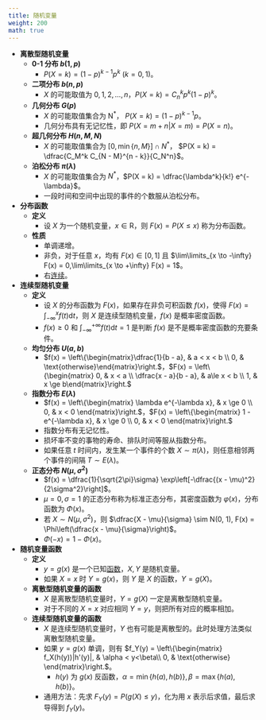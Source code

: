 ```yaml
---
title: 随机变量
weight: 200
math: true
---
```


- **离散型随机变量**
    - **0-1 分布 $b(1,p)$**
        - $P(X = k) = (1-p)^{k - 1}p^k\ (k = 0,1)$。
    - **二项分布 $b(n, p)$**
        - $X$ 的可能取值为 $0,1,2,\dots,n$，$P(X = k) = C_n^k p^k (1-p)^k$。
    - **几何分布 $G(p)$**
        - $X$ 的可能取值集合为 $\mathrm N^*$， $P(X = k) = (1 - p)^{k - 1}p$。
        - 几何分布具有无记忆性，即 $P(X = m + n | X = m) = P(X = n)$。
    - **超几何分布 $H(n,M,N)$**
        - $X$ 的可能取值集合为 $[0, \min\{n, M \}] \cap N^*$， $P(X = k) = \dfrac{C_M^k C_{N - M}^{n - k}}{C_N^n}$。
    - **泊松分布 $\pi(\lambda)$**
        - $X$ 的可能取值集合为 $N^*$，$P(X = k) = \dfrac{\lambda^k}{k!} e^{-\lambda}$。
        - 一段时间和空间中出现的事件的个数服从泊松分布。
- **分布函数** <span id="rhosgs"></span>
    - **定义**
        - 设 $X$ 为一个随机变量，$x \in \mathrm R$，则 $F(x) = P(X \le x)$ 称为分布函数。
    - **性质**
        - 单调递增。
        - 非负，对于任意 $x$，均有 $F(x) \in [0,1]$ 且 $\lim\limits_{x \to -\infty} F(x) = 0,\lim\limits_{x \to +\infty} F(x) = 1$。
        - 右[连续](/docs/mathematics/calculus/function#vhnj4q)。
- **连续型随机变量**
    - **定义**
        - 设 $X$ 的分布函数为 $F(x)$，如果存在非负可积函数 $f(x)$，使得 $F(x) = \displaystyle\int_{-\infty}^x f(t)\mathrm dt$，则 $X$ 是连续型随机变量，$f(x)$ 是概率密度函数。
        - $f(x) \ge 0$  和 $\displaystyle\int_{-\infty}^{+\infty} f(t)\mathrm dt = 1$ 是判断 $f(x)$ 是不是概率密度函数的充要条件。
    - **均匀分布 $U(a,b)$**
        - $f(x) = \left\{\begin{matrix}\dfrac{1}{b - a}, & a < x < b \\ 0, & \text{otherwise}\end{matrix}\right.$，$F(x) = \left\{\begin{matrix} 0, & x < a \\ \dfrac{x - a}{b - a}, & a\le x < b \\ 1, & x \ge b\end{matrix}\right.$
    - **指数分布 $E(\lambda)$**
        - $f(x) = \left\{\begin{matrix} \lambda e^{-\lambda x}, & x \ge 0 \\ 0, & x < 0 \end{matrix}\right.$，$F(x) = \left\{\begin{matrix} 1 - e^{-\lambda x}, & x \ge 0 \\ 0, & x < 0 \end{matrix}\right.$
        - 指数分布有无记忆性。
        - 损坏率不变的事物的寿命、排队时间等服从指数分布。
        - 如果任意 $t$ 时间内，发生某一个事件的个数 $X \sim \pi(\lambda)$，则任意相邻两个事件的间隔 $T \sim E(\lambda)$。
    - **正态分布 $N(\mu, \sigma^2)$**
        - $f(x) = \dfrac{1}{\sqrt{2\pi}\sigma} \exp\left[-\dfrac{(x - \mu)^2}{2\sigma^2}\right]$。
        - $\mu = 0,\sigma = 1$ 的正态分布称为标准正态分布，其密度函数为 $\varphi(x)$，分布函数为 $\Phi(x)$。
        - 若 $X \sim N(\mu, \sigma^2)$，则 $\dfrac{X - \mu}{\sigma} \sim N(0, 1), F(x) = \Phi\left(\dfrac{x - \mu}{\sigma}\right)$。
        - $\Phi(-x) = 1 - \Phi(x)$。
- **随机变量函数**
    - **定义**
        - $y = g(x)$ 是一个已知[函数](/docs/mathematics/calculus/function)，$X,Y$ 是随机变量。
        - 如果 $X = x$ 时 $Y = g(x)$，则 $Y$ 是 $X$ 的函数，$Y = g(X)$。
    - **离散型随机变量的函数**
        - $X$ 是离散型随机变量时，$Y = g(X)$ 一定是离散型随机变量。
        - 对于不同的 $X = x$ 对应相同 $Y = y$，则把所有对应的概率相加。
    - **连续型随机变量的函数**
        - $X$ 是连续型随机变量时，$Y$ 也有可能是离散型的。此时处理方法类似离散型随机变量。
        - 如果 $y = g(x)$ 单调，则有 $f_Y(y) = \left\{\begin{matrix} f_X(h(y))|h'(y)|, & \alpha < y<\beta\\ 0, & \text{otherwise} \end{matrix}\right.$。
            - $h(y)$ 为 $g(x)$ 反函数，$\alpha = \min\{h(a),h(b)\},\beta = \max\{h(a),h(b)\}$。
        - 通用方法：先求 $F_Y(y) = P(g(X) \le y)$，化为用 $x$ 表示后求值，最后求导得到 $f_Y(y)$。
